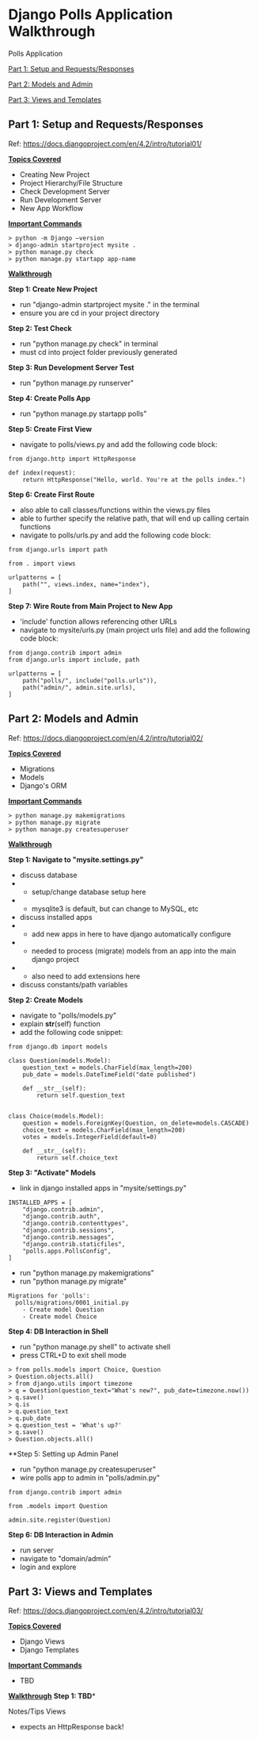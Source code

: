 # Django Polls Application Walkthrough

Polls Application

[Part 1: Setup and Requests/Responses](#part-1-setup-and-requestsresponses)

[Part 2: Models and Admin](#part-2-models-and-admin)

[Part 3: Views and Templates](#part-3-views-and-templates)

## Part 1: Setup and Requests/Responses
Ref: https://docs.djangoproject.com/en/4.2/intro/tutorial01/

<ins>**Topics Covered**</ins>
* Creating New Project
* Project Hierarchy/File Structure
* Check Development Server
* Run Development Server
* New App Workflow


<ins>**Important Commands**</ins>
```
> python -m Django —version
> django-admin startproject mysite .
> python manage.py check
> python manage.py startapp app-name
```

<ins>**Walkthrough**</ins>

**Step 1: Create New Project**
* run "django-admin startproject mysite ." in the terminal
* ensure you are cd in your project directory

**Step 2: Test Check**
* run "python manage.py check" in terminal
* must cd into project folder previously generated

**Step 3: Run Development Server Test**
* run "python manage.py runserver"

**Step 4: Create Polls App**
* run "python manage.py startapp polls"

**Step 5: Create First View**
* navigate to polls/views.py and add the following code block:
```
from django.http import HttpResponse

def index(request):
    return HttpResponse("Hello, world. You're at the polls index.")
```

**Step 6: Create First Route**
* also able to call classes/functions within the views.py files
* able to further specify the relative path, that will end up calling certain functions
* navigate to polls/urls.py and add the following code block:
```
from django.urls import path

from . import views

urlpatterns = [
    path("", views.index, name="index"),
]
```

**Step 7: Wire Route from Main Project to New App**
* 'include' function allows referencing other URLs
* navigate to mysite/urls.py (main project urls file) and add the following code block:
```
from django.contrib import admin
from django.urls import include, path

urlpatterns = [
    path("polls/", include("polls.urls")),
    path("admin/", admin.site.urls),
]
```


## Part 2: Models and Admin
Ref: https://docs.djangoproject.com/en/4.2/intro/tutorial02/

<ins>**Topics Covered**</ins>
* Migrations
* Models
* Django's ORM

<ins>**Important Commands**</ins>
```
> python manage.py makemigrations
> python manage.py migrate
> python manage.py createsuperuser
```

<ins>**Walkthrough**</ins>

**Step 1: Navigate to "mysite.settings.py"**
* discuss database
* * setup/change database setup here
* * mysqlite3 is default, but can change to MySQL, etc
* discuss installed apps
* * add new apps in here to have django automatically configure
* * needed to process (migrate) models from an app into the main django project
* * also need to add extensions here
* discuss constants/path variables

**Step 2: Create Models**
* navigate to "polls/models.py"
* explain __str__(self) function
* add the following code snippet:
```
from django.db import models

class Question(models.Model):
    question_text = models.CharField(max_length=200)
    pub_date = models.DateTimeField("date published")

    def __str__(self):
        return self.question_text


class Choice(models.Model):
    question = models.ForeignKey(Question, on_delete=models.CASCADE)
    choice_text = models.CharField(max_length=200)
    votes = models.IntegerField(default=0)

    def __str__(self):
        return self.choice_text
```

**Step 3: "Activate" Models**
* link in django installed apps in "mysite/settings.py"
```
INSTALLED_APPS = [
    "django.contrib.admin",
    "django.contrib.auth",
    "django.contrib.contenttypes",
    "django.contrib.sessions",
    "django.contrib.messages",
    "django.contrib.staticfiles",
    "polls.apps.PollsConfig",
]
```
* run "python manage.py makemigrations"
* run "python manage.py migrate"

```
Migrations for 'polls':
  polls/migrations/0001_initial.py
    - Create model Question
    - Create model Choice
```

**Step 4: DB Interaction in Shell**
* run "python manage.py shell" to activate shell
* press CTRL+D to exit shell mode
```
> from polls.models import Choice, Question
> Question.objects.all()
> from django.utils import timezone
> q = Question(question_text="What's new?", pub_date=timezone.now())
> q.save()
> q.is
> q.question_text
> q.pub_date
> q.question_test = 'What's up?'
> q.save()
> Question.objects.all()
```

**Step 5: Setting up Admin Panel
* run "python manage.py createsuperuser"
* wire polls app to admin in "polls/admin.py"
```
from django.contrib import admin

from .models import Question

admin.site.register(Question)
```

**Step 6: DB Interaction in Admin**
* run server
* navigate to "domain/admin"
* login and explore

## Part 3: Views and Templates
Ref: https://docs.djangoproject.com/en/4.2/intro/tutorial03/

<ins>**Topics Covered**</ins>
* Django Views
* Django Templates

<ins>**Important Commands**</ins>
* TBD


<ins>**Walkthrough**</ins>
**Step 1: TBD***


Notes/Tips
Views
- expects an HttpResponse back!
